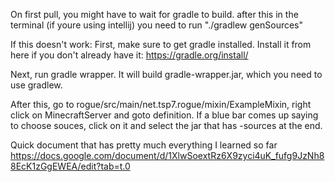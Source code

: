 On first pull, you might have to wait for gradle to build. after this in the terminal (if youre using intellij) you need to run
"./gradlew genSources"

If this doesn't work:
First, make sure to get gradle installed. Install it from here if you don't already have it: https://gradle.org/install/

Next, run gradle wrapper. It will build gradle-wrapper.jar, which you need to use gradlew.

After this, go to rogue/src/main/net.tsp7.rogue/mixin/ExampleMixin, right click on MinecraftServer and goto definition. 
If a blue bar comes up saying to choose souces, click on it and select the jar that has -sources at the end.

Quick document that has pretty much everything I learned so far
https://docs.google.com/document/d/1XlwSoextRz6X9zyci4uK_fufg9JzNh88EcK1zGgEWEA/edit?tab=t.0
